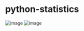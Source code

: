 # python-statistics

![image](https://github.com/user-attachments/assets/0aa61a1b-b7ce-4454-9eee-2cd491f226be)
![image](https://github.com/user-attachments/assets/b6c50a2c-ac8d-4551-a18f-45daee3a251a)
